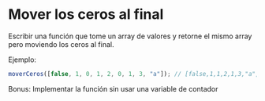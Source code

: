 # Mover los ceros al final

Escribir una función que tome un array de valores y retorne el mismo array pero moviendo los ceros al final.

Ejemplo:

```js
moverCeros([false, 1, 0, 1, 2, 0, 1, 3, "a"]); // [false,1,1,2,1,3,"a",0,0]
```

Bonus: Implementar la función sin usar una variable de contador
